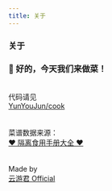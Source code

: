 ```yaml
---
title: 关于
---
```


<div class="text-center">
  <h3>关于</h3>
</div>

### **🍜 好的，今天我们来做菜！**

<br />

<div class="inline-flex justify-center items-center">
代码请见 <div inline-flex i-ri-github-line /><a href="https://github.com/YunYouJun/cook" target="_blank">YunYouJun/cook</a>
</div>

<br />
<br />

<div class="inline-flex justify-center items-center">
菜谱数据来源：
<a class="inline-flex items-center text-sm text-blue-600 dark:text-blue-400" href="https://docs.qq.com/sheet/DZUpJS0tQZm1YYWlt" target="_blank">
  <div m="r-1" inline-flex i-ri-bilibili-line></div>
  <span class="inline-flex">❤️ 隔离食用手册大全 ❤️</span>
</a>
</div>

<br/>
<br/>

<div class="flex justify-center items-center">
Made by
<div class="inline-flex" m="x-1" i-ri-bilibili-line /><a class="inline-flex" href="https://space.bilibili.com/1579790" target="_blank">云游君 Official</a>
</div>
